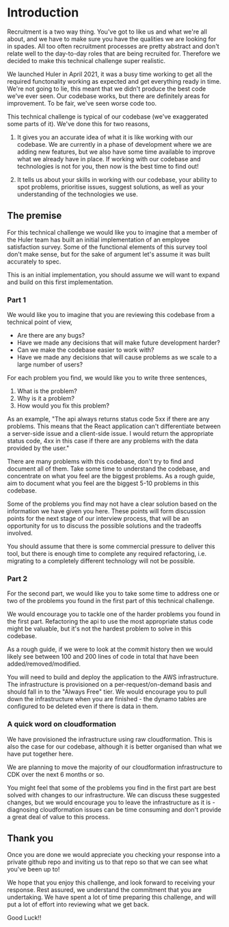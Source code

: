 # Introduction

Recruitment is a two way thing. You've got to like us and what we're all about, and we have to make sure you have the qualities we are looking for in spades. All too often recruitment processes are pretty abstract and don't relate well to the day-to-day roles that are being recruited for. Therefore we decided to make this technical challenge super realistic.

We launched Huler in April 2021, it was a busy time working to get all the required functonality working as expected and get everything ready in time. We're not going to lie, this meant that we didn't produce the best code we've ever seen. Our codebase works, but there are definitely areas for improvement. To be fair, we've seen worse code too.

This technical challenge is typical of our codebase (we've exaggerated some parts of it). We've done this for two reasons,

1. It gives you an accurate idea of what it is like working with our codebase. We are currently in a phase of development where we are adding new features, but we also have some time available to improve what we already have in place. If working with our codebase and technologies is not for you, then now is the best time to find out!

2. It tells us about your skills in working with our codebase, your ability to spot problems, prioritise issues, suggest solutions, as well as your understanding of the technologies we use.

## The premise

For this technical challenge we would like you to imagine that a member of the Huler team has built an initial implementation of an employee satisfaction survey. Some of the functional elements of this survey tool don't make sense, but for the sake of argument let's assume it was built accurately to spec.

This is an initial implementation, you should assume we will want to expand and build on this first implementation.

### Part 1

We would like you to imagine that you are reviewing this codebase from a technical point of view,

- Are there are any bugs?
- Have we made any decisions that will make future development harder?
- Can we make the codebase easier to work with?
- Have we made any decisions that will cause problems as we scale to a large number of users?

For each problem you find, we would like you to write three sentences,

1. What is the problem?
2. Why is it a problem?
3. How would you fix this problem?

As an example,
"The api always returns status code 5xx if there are any problems. This means that the React application can't differentiate between a server-side issue and a client-side issue. I would return the appropriate status code, 4xx in this case if there are any problems with the data provided by the user."

There are many problems with this codebase, don't try to find and document all of them. Take some time to understand the codebase, and concentrate on what you feel are the biggest problems. As a rough guide, aim to document what you feel are the biggest 5-10 problems in this codebase.

Some of the problems you find may not have a clear solution based on the information we have given you here. These points will form discussion points for the next stage of our interview process, that will be an opportunity for us to discuss the possible solutions and the tradeoffs involved.

You should assume that there is some commercial pressure to deliver this tool, but there is enough time to complete any required refactoring, i.e. migrating to a completely different technology will not be possible.

### Part 2

For the second part, we would like you to take some time to address one or two of the problems you found in the first part of this technical challenge.

We would encourage you to tackle one of the harder problems you found in the first part. Refactoring the api to use the most appropriate status code might be valuable, but it's not the hardest problem to solve in this codebase.

As a rough guide, if we were to look at the commit history then we would likely see between 100 and 200 lines of code in total that have been added/removed/modified.

You will need to build and deploy the application to the AWS infrastructure. The infrastructure is provisioned on a per-request/on-demand basis and should fall in to the "Always Free" tier. We would encourage you to pull down the infrastructure when you are finished - the dynamo tables are configured to be deleted even if there is data in them.

### A quick word on cloudformation

We have provisioned the infrastructure using raw cloudformation. This is also the case for our codebase, although it is better organised than what we have put together here.

We are planning to move the majority of our cloudformation infrastructure to CDK over the next 6 months or so.

You might feel that some of the problems you find in the first part are best solved with changes to our infrastructure. We can discuss these suggested changes, but we would encourage you to leave the infrastructure as it is - diagnosing cloudformation issues can be time consuming and don't provide a great deal of value to this process.

## Thank you

Once you are done we would appreciate you checking your response into a private github repo and inviting us to that repo so that we can see what you've been up to!

We hope that you enjoy this challenge, and look forward to receiving your response. Rest assured, we understand the commitment that you are undertaking. We have spent a lot of time preparing this challenge, and will put a lot of effort into reviewing what we get back.

Good Luck!!
